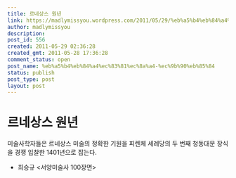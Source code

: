 ```yaml
---
title: 르네상스 원년
link: https://madlymissyou.wordpress.com/2011/05/29/%eb%a5%b4%eb%84%a4%ec%83%81%ec%8a%a4-%ec%9b%90%eb%85%84/
author: madlymissyou
description: 
post_id: 556
created: 2011-05-29 02:36:28
created_gmt: 2011-05-28 17:36:28
comment_status: open
post_name: %eb%a5%b4%eb%84%a4%ec%83%81%ec%8a%a4-%ec%9b%90%eb%85%84
status: publish
post_type: post
layout: post
---
```


# 르네상스 원년

미술사학자들은 르네상스 미술의 정확한 기원을 피렌체 세례당의 두 번째 청동대문 장식을 경쟁 입찰한 1401년으로 잡는다. 

  * 최승규 <서양미술사 100장면>